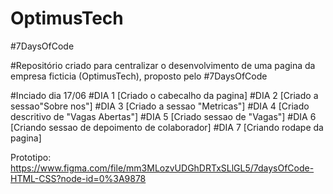 # OptimusTech 
#7DaysOfCode 

#Repositório criado para centralizar o desenvolvimento de uma pagina da empresa ficticia (OptimusTech), proposto pelo #7DaysOfCode

#Inciado dia 17/06
#DIA 1 [Criado o cabecalho da pagina]
#DIA 2 [Criado a sessao"Sobre nos"]
#DIA 3 [Criado a sessao "Metricas"]
#DIA 4 [Criado descritivo de "Vagas Abertas"]
#DIA 5 [Criado sessao de "Vagas"]
#DIA 6 [Criando sessao de depoimento de colaborador]
#DIA 7 [Criando rodape da pagina]

Prototipo: https://www.figma.com/file/mm3MLozvUDGhDRTxSLlGL5/7daysOfCode-HTML-CSS?node-id=0%3A9878
